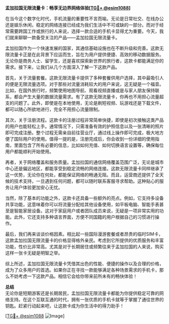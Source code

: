 **孟加拉国无限流量卡：畅享无边界网络体验[[TG💪+ @esim1088](https://t.me/s/esim1088)]**

在当今这个数字化时代，手机流量的重要性不言而喻。无论是日常社交、在线办公还是娱乐休闲，稳定的网络连接已经成为我们生活中不可或缺的一部分。而对于经常需要跨国工作或旅行的人来说，选择一款合适的手机卡显得尤为重要。今天，我们就来聊聊一款备受关注的产品——孟加拉国无限流量卡。

孟加拉国作为一个快速发展的国家，其通信基础设施也在不断升级和完善。这款无限流量卡正是在此背景下应运而生，旨在为用户提供便捷、高效的移动数据服务。无论你是商务人士、留学生，还是喜欢探索新世界的旅行者，这款卡都能满足你的需求。接下来，让我们从几个方面深入了解一下这款产品。

首先，关于流量套餐。这款无限流量卡提供了多种套餐供用户选择，其中最吸引人的便是无限流量选项。对于那些对流量消耗较大的用户来说，这无疑是一个福音。比如，在国外旅行时，频繁使用地图导航、观看视频直播或是与家人朋友保持联系，都会产生大量的数据流量需求。有了这款无限流量卡，你再也不用担心流量超支的问题了。此外，即使是在本地使用，无论是刷短视频、玩游戏还是下载文件，都可以随心所欲地进行，完全不用担心流量限制。

其次，关于注册流程。这款卡的注册过程非常简单快捷，即使是初次接触这类产品的用户也能轻松上手。通常情况下，只需准备有效的护照信息以及一张清晰的照片即可完成注册。整个过程无需亲自前往营业厅，通过线上操作即可完成，极大地方便了国际用户的使用。值得一提的是，注册完成后，你会收到一份详细的使用指南，里面包含了所有必要的信息，比如如何充值、如何切换语言设置等，确保每位用户都能顺利开始使用。

再者，关于网络覆盖和服务质量。孟加拉国的通信网络覆盖范围广泛，无论是城市中心还是偏远地区，都能享受到稳定流畅的网络连接。这款无限流量卡同样继承了这一优势，无论你在何处，都能保证网络的畅通无阻。而且，运营商还提供了全天候的技术支持，一旦遇到任何问题，都可以随时联系客服寻求帮助。这种贴心的服务让用户体验更加安心无忧。

当然，除了基本的功能之外，这款卡还具备一些额外的亮点。例如，它支持多设备共享功能，这意味着你可以将流量分配给其他设备使用，如平板电脑、智能手表甚至是智能家居设备。这对于家庭用户或者团队成员来说，无疑是一项非常实用的功能。此外，它还支持多种语言界面，方便不同国籍的用户根据自己的习惯进行操作。

最后，我们再来谈谈价格因素。相比起一些国际漫游套餐或者昂贵的临时SIM卡，这款孟加拉国无限流量卡的价格显得格外亲民。考虑到它所提供的优质服务和丰富功能，性价比非常高。尤其是对于长期居住或频繁往来于孟加拉国的人来说，购买这样一张卡无疑是明智之举。

综上所述，孟加拉国无限流量卡凭借其出色的性能、便捷的操作以及合理的价格，成为了众多用户的首选。如果你正在寻找一款能够满足各种场景需求的手机卡，那么不妨考虑一下这款产品。相信它会给你带来前所未有的畅快体验！

**总结**  
无论你是短期游客还是长期居民，孟加拉国无限流量卡都能为你提供稳定可靠的网络支持。在这个互联互通的时代，拥有一张优质的手机卡就等于掌握了通往世界的钥匙。赶紧行动起来吧，让这款卡成为你生活中的得力助手！

[[TG💪+ @esim1088](https://t.me/s/esim1088) ![Image](https://i.postimg.cc/4NQfJmqS/Snipaste-2025-05-13-00-14-12.png)]